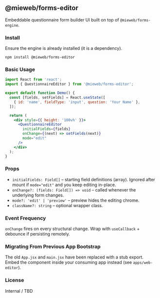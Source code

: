 ## @mieweb/forms-editor

Embeddable questionnaire form builder UI built on top of `@mieweb/forms-engine`.

### Install

Ensure the engine is already installed (it is a dependency).

```
npm install @mieweb/forms-editor
```

### Basic Usage

```jsx
import React from 'react';
import { QuestionnaireEditor } from '@mieweb/forms-editor';

export default function Demo() {
  const [fields, setFields] = React.useState([
    { id: 'name', fieldType: 'input', question: 'Your Name' },
  ]);

  return (
    <div style={{ height: '100vh' }}>
      <QuestionnaireEditor
        initialFields={fields}
        onChange={(next) => setFields(next)}
        mode="edit"
      />
    </div>
  );
}
```

### Props

- `initialFields: Field[]` – starting field definitions (array). Ignored after mount if `mode="edit"` and you keep editing in-place.
- `onChange?: (fields: Field[]) => void` – called whenever the underlying form changes.
- `mode?: 'edit' | 'preview'` – preview hides the editing chrome.
- `className?: string` – optional wrapper class.

### Event Frequency
`onChange` fires on every structural change. Wrap with `useCallback` + debounce if persisting remotely.

### Migrating From Previous App Bootstrap
The old `App.jsx` and `main.jsx` have been replaced with a stub export. Embed the component inside your consuming app instead (see `apps/web-editor`).

### License
Internal / TBD
